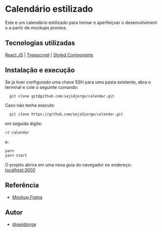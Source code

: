 
# Calendário estilizado

Este e um calendário estilizado para treinar e aperfeiçoar o desenvolvimento a partir de mockups prontos.
## Tecnologias utilizadas
[React JS](https://reactjs.org/) | 
[Typescrypt](https://www.typescriptlang.org/) | 
[Styled Components](https://styled-components.com/)


## Instalação e execução

Se ja tiver configurado uma chave SSH para uma pasta existente, abra o terminal e cole o seguinte comando:

```bash
  git clone git@github.com:sejidjorge/calendar.git
```
Caso não tenha execute: 

```bash
  git clone https://github.com/sejidjorge/calendar.git
```
em seguida digite: 

```bash
cd calendar
```
e: 

```bash
yarn
yarn start
```
O projeto abrira em uma nova guia do navegador no endereço: [localhost:3000](http://localhost:3000)
## Referência

 - [Mockup Figma](https://www.figma.com/proto/uTbjM7KFU5lCwnikX2M8Xs/Calendar-UI?node-id=1%3A2&scaling=scale-down&page-id=0%3A1)

## Autor

- [@sejidjorge](https://github.com/sejidjorge/)

